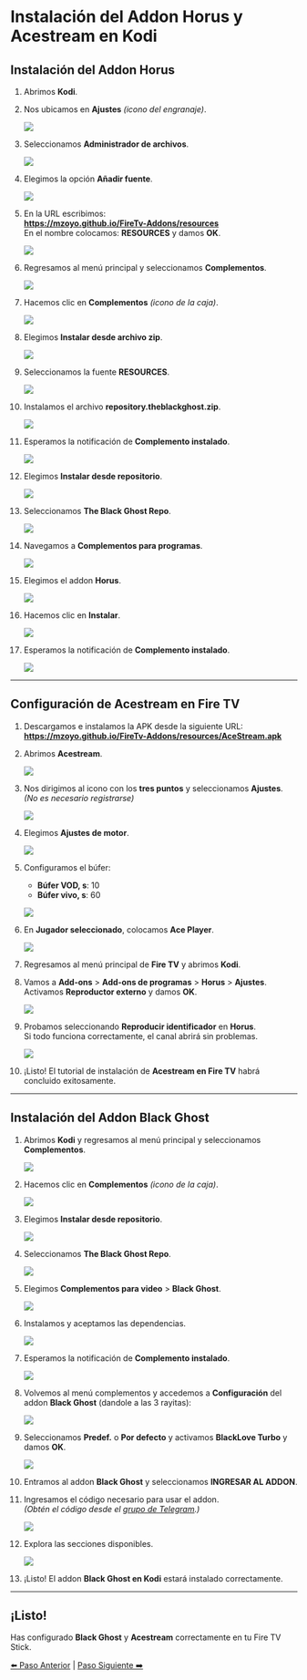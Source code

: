 # Instalación del Addon Horus y Acestream en Kodi

## Instalación del Addon Horus

1. Abrimos **Kodi**.

2. Nos ubicamos en **Ajustes** _(icono del engranaje)_.

   ![](/images/26.jpg)

3. Seleccionamos **Administrador de archivos**.

   ![](/images/27.jpg)

4. Elegimos la opción **Añadir fuente**.

   ![](/images/28.jpg)

5. En la URL escribimos:  
   **https://mzoyo.github.io/FireTv-Addons/resources**  
   En el nombre colocamos: **RESOURCES** y damos **OK**.

   ![](/images/29.jpg)

6. Regresamos al menú principal y seleccionamos **Complementos**.

   ![](/images/30.jpg)

7. Hacemos clic en **Complementos** _(icono de la caja)_.

   ![](/images/31.jpg)

8. Elegimos **Instalar desde archivo zip**.

   ![](/images/32.jpg)

9. Seleccionamos la fuente **RESOURCES**.

   ![](/images/33.jpg)

10. Instalamos el archivo **repository.theblackghost.zip**.

    ![](/images/34.jpg)

11. Esperamos la notificación de **Complemento instalado**.

    ![](/images/35.jpg)

12. Elegimos **Instalar desde repositorio**.

    ![](/images/36.jpg)

13. Seleccionamos **The Black Ghost Repo**.

    ![](/images/37.jpg)

14. Navegamos a **Complementos para programas**.

    ![](/images/38.jpg)

15. Elegimos el addon **Horus**.

    ![](/images/39.jpg)

16. Hacemos clic en **Instalar**.

    ![](/images/40.jpg)

17. Esperamos la notificación de **Complemento instalado**.

    ![](/images/41.jpg)

---

## Configuración de Acestream en Fire TV

1. Descargamos e instalamos la APK desde la siguiente URL:  
   **<https://mzoyo.github.io/FireTv-Addons/resources/AceStream.apk>**

2. Abrimos **Acestream**.

   ![](/images/42.jpg)

3. Nos dirigimos al icono con los **tres puntos** y seleccionamos **Ajustes**.  
   _(No es necesario registrarse)_

   ![](/images/43.jpg)

4. Elegimos **Ajustes de motor**.

   ![](/images/44.jpg)

5. Configuramos el búfer:

   - **Búfer VOD, s**: 10
   - **Búfer vivo, s**: 60

   ![](/images/45.jpg)

6. En **Jugador seleccionado**, colocamos **Ace Player**.

   ![](/images/46.jpg)

7. Regresamos al menú principal de **Fire TV** y abrimos **Kodi**.

8. Vamos a **Add-ons** > **Add-ons de programas** > **Horus** > **Ajustes**.  
   Activamos **Reproductor externo** y damos **OK**.

   ![](/images/47.jpg)

9. Probamos seleccionando **Reproducir identificador** en **Horus**.  
   Si todo funciona correctamente, el canal abrirá sin problemas.

   ![](/images/48.jpg)

10. ¡Listo! El tutorial de instalación de **Acestream en Fire TV** habrá concluido exitosamente.

---

## Instalación del Addon Black Ghost

1. Abrimos **Kodi** y regresamos al menú principal y seleccionamos **Complementos**.

   ![](/images/30.jpg)

2. Hacemos clic en **Complementos** _(icono de la caja)_.

   ![](/images/31.jpg)

3. Elegimos **Instalar desde repositorio**.

   ![](/images/36.jpg)

4. Seleccionamos **The Black Ghost Repo**.

   ![](/images/52.jpg)

5. Elegimos **Complementos para video** > **Black Ghost**.

   ![](/images/53.jpg)

6. Instalamos y aceptamos las dependencias.

   ![](/images/54.jpg)

7. Esperamos la notificación de **Complemento instalado**.

   ![](/images/55.jpg)

8. Volvemos al menú complementos y accedemos a **Configuración** del addon **Black Ghost** (dandole a las 3 rayitas):

   ![](/images/56.jpg)

9. Seleccionamos **Predef.** o **Por defecto** y activamos **BlackLove Turbo** y damos **OK**.

   ![](/images/57.jpg)

10. Entramos al addon **Black Ghost** y seleccionamos **INGRESAR AL ADDON**.

11. Ingresamos el código necesario para usar el addon.  
    _(Obtén el código desde el [grupo de Telegram](https://t.me/BGaddon).)_

    ![](/images/58.jpg)

12. Explora las secciones disponibles.

    ![](/images/59.jpg)

13. ¡Listo! El addon **Black Ghost en Kodi** estará instalado correctamente.

---

## **¡Listo!**

Has configurado **Black Ghost** y **Acestream** correctamente en tu Fire TV Stick.

[⬅️ Paso Anterior](step1-kodi.md) | [Paso Siguiente ➡️](step-3-daddylive.md)

